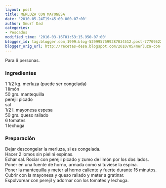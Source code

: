 ```yaml
---
layout: post
title: MERLUZA CON MAYONESA
date: '2010-05-24T19:45:00.000-07:00'
author: Smurf Dad
categories:
- Pescados
modified_time: '2016-03-16T01:53:15.950-07:00'
blogger_id: tag:blogger.com,1999:blog-5299957599287034512.post-7770952278575610885
blogger_orig_url: http://recetas-desa.blogspot.com/2010/05/merluza-con-mayonesa.html
---
```


Para 6 personas.<br><h3>Ingredientes</h3><p>1 1/2 kg. merluza (puede ser congelada)<br/>1 lim&oacute;n<br/>50 grs. mantequilla<br/>perejil picado<br/>sal<br/>1/2 l. mayonesa espesa<br/>50 grs. queso rallado<br/>6 tomates<br/>1 lechuga</p><h3>Preparaci&oacute;n</h3><p>Dejar descongelar la merluza, si es congelada.<br/>Hacer 2 lomos sin piel ni espinas.<br/>Echar sal. Rociar con perejil picado y zumo de lim&oacute;n por los dos lados.<br/>Poner en una fuente de horno, armada como si tuviese la espina.<br/>Poner la mantequilla y meter al horno caliente y fuerte durante 15 minutos.<br/>Cubrir con la mayonesa y queso rallado y meter a gratinar.<br/>Espolvorear con perejil y adornar con los tomates y lechuga.</p>